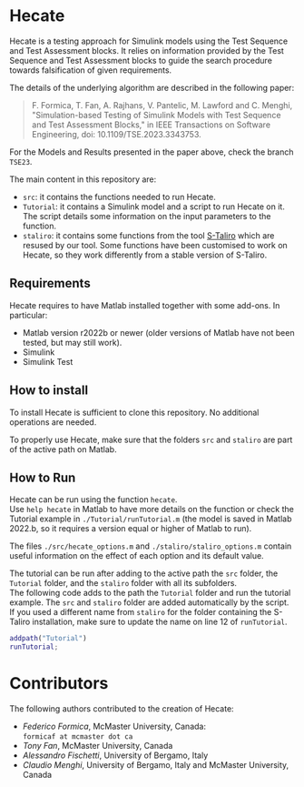 # Hecate
Hecate is a testing approach for Simulink models using the Test Sequence and Test Assessment blocks. It relies on information provided by the Test Sequence and Test Assessment blocks to guide the search procedure towards falsification of given requirements.

The details of the underlying algorithm are described in the following paper:

> F. Formica, T. Fan, A. Rajhans, V. Pantelic, M. Lawford and C. Menghi, "Simulation-based Testing of Simulink Models with Test Sequence and Test Assessment Blocks," in IEEE Transactions on Software Engineering, doi: 10.1109/TSE.2023.3343753.

For the Models and Results presented in the paper above, check the branch `TSE23`.

The main content in this repository are:
 
* `src`: it contains the functions needed to run Hecate.
* `Tutorial`: it contains a Simulink model and a script to run Hecate on it. The script details some information on the input parameters to the function.
* `staliro`: it contains some functions from the tool [S-Taliro](https://users.fit.cvut.cz/~apelttom/s_taliro.html) which are resused by our tool. Some functions have been customised to work on Hecate, so they work differently from a stable version of S-Taliro.

## Requirements
Hecate requires to have Matlab installed together with some add-ons. In particular:

* Matlab version r2022b or newer (older versions of Matlab have not been tested, but may still work).
* Simulink
* Simulink Test

## How to install
To install Hecate is sufficient to clone this repository.
No additional operations are needed.

To properly use Hecate, make sure that the folders `src` and `staliro` are part of the active path on Matlab.

## How to Run
Hecate can be run using the function `hecate`.  
Use `help hecate` in Matlab to have more details on the function or check the Tutorial example in `./Tutorial/runTutorial.m` (the model is saved in Matlab 2022.b, so it requires a version equal or higher of Matlab to run).

The files `./src/hecate_options.m` and `./staliro/staliro_options.m` contain useful information on the effect of each option and its default value.

The tutorial can be run after adding to the active path the `src` folder, the `Tutorial` folder, and the `staliro` folder with all its subfolders.  
The following code adds to the path the `Tutorial` folder and run the tutorial example. The `src` and `staliro` folder are added automatically by the script. If you used a different name from `staliro` for the folder containing the S-Taliro installation, make sure to update the name on line 12 of `runTutorial`.

```matlab
addpath("Tutorial")
runTutorial;
```

# Contributors
The following authors contributed to the creation of Hecate:

* *Federico Formica*, McMaster University, Canada:  
`formicaf at mcmaster dot ca`
* *Tony Fan*, McMaster University, Canada
* *Alessandro Fischetti*, University of Bergamo, Italy
* *Claudio Menghi*, University of Bergamo, Italy and McMaster University, Canada
